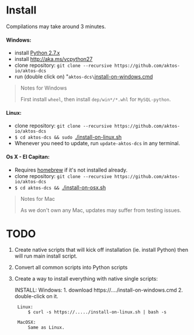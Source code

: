# Install 

Compilations may take around 3 minutes. 

#### Windows: 

* install [Python 2.7.x](https://www.python.org/downloads/)
* install http://aka.ms/vcpython27
* clone repository: `git clone --recursive https://github.com/aktos-io/aktos-dcs`
* run (double click on) "`aktos-dcs\`[install-on-windows.cmd](./install-on-windows.cmd) 

> Notes for Windows
>
> First install `wheel`, then install `dep/win*/*.whl` for `MySQL-python`. 

#### Linux:

* clone repository: `git clone --recursive https://github.com/aktos-io/aktos-dcs`
* `$ cd aktos-dcs && sudo `[./install-on-linux.sh](./install-on-linux.sh) 
* Whenever you need to update, run `update-aktos-dcs` in any terminal. 

#### Os X - El Capitan:

* Requires [homebrew](http://brew.sh/) if it's not installed already. 
* clone repository: `git clone --recursive https://github.com/aktos-io/aktos-dcs`
* `$ cd aktos-dcs && `[./install-on-osx.sh](./install-on-osx.sh) 

> Notes for Mac
>
> As we don't own any Mac, updates may suffer from testing issues. 



# TODO

1. Create native scripts that will kick off installation (ie. install Python) then will run main install script. 
2. Convert all common scripts into Python scripts
3. Create a way to install everything with native single scripts: 
    
    INSTALL: 
        Windows: 
            1. download https://..../install-on-windows.cmd
            2. double-click on it. 

        Linux: 
            $ curl -s https://...../install-on-linux.sh | bash -s

        MacOSX:
            Same as Linux.   
